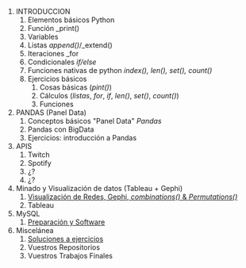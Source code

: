 1.  INTRODUCCION
    1.  Elementos básicos Python
    2. Función _print()
    3. Variables
    4. Listas _append()_/_extend()
    5. Iteraciones _for
    6. Condicionales _if/else_
    7. Funciones nativas de python _index(), len(), set(), count()_
    8.  Ejercicios básicos
        1. Cosas básicas (_pint()_)
        2. Cálculos (_listas_, _for_, _if_, _len()_, _set()_, _count()_)
        3. Funciones
2. PANDAS (Panel Data)
    1. Conceptos básicos "Panel Data" _Pandas_
    2. Pandas con BigData
    3. Ejercicios: introducción a Pandas
3.  APIS
    1. Twitch
    2.  Spotify
    3.  ¿?
    4.  ¿?
4.  Minado y Visualización de datos (Tableau + Gephi)
    1.  [Visualización de Redes, Gephi, _combinations()_ & _Permutations()_](https://adriapadilla.github.io/bigdata-uab/grafos.html)
    2.  Tableau
5.  MySQL
    1.  [Preparación y Software](https://adriapadilla.github.io/bigdata-uab/preparacion.html)
6.  Miscelánea
    1.  [Soluciones a ejercicios](https://github.com/AdriaPadilla/bigdata-uab/blob/main/ejercicios/soluciones.md)
    2.  Vuestros Repositorios
    3.  Vuestros Trabajos Finales